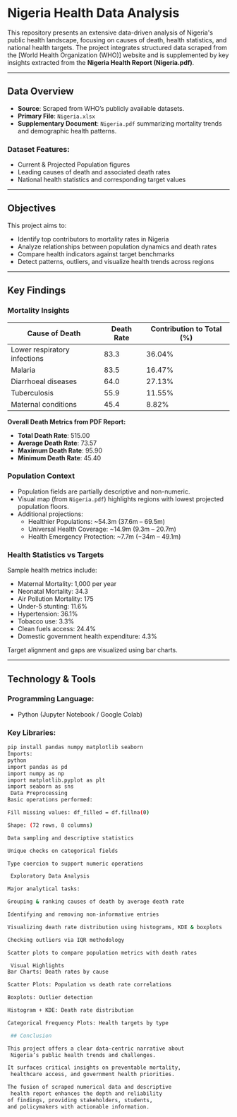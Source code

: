 # Nigeria Health Data Analysis

This repository presents an extensive data-driven analysis of Nigeria's public health landscape, focusing on causes of death, health statistics, and national health targets. The project integrates structured data scraped from the [World Health Organization (WHO)] website and is supplemented by key insights extracted from the **Nigeria Health Report (Nigeria.pdf)**.

---

## Data Overview

- **Source**: Scraped from WHO’s publicly available datasets.
- **Primary File**: `Nigeria.xlsx`
- **Supplementary Document**: `Nigeria.pdf` summarizing mortality trends and demographic health patterns.

### Dataset Features:
- Current & Projected Population figures
- Leading causes of death and associated death rates
- National health statistics and corresponding target values

---

## Objectives

This project aims to:
- Identify top contributors to mortality rates in Nigeria
- Analyze relationships between population dynamics and death rates
- Compare health indicators against target benchmarks
- Detect patterns, outliers, and visualize health trends across regions

---

## Key Findings

### Mortality Insights

| Cause of Death                  | Death Rate | Contribution to Total (%) |
|--------------------------------|------------|----------------------------|
| Lower respiratory infections   | 83.3       | 36.04%                     |
| Malaria                        | 83.5       | 16.47%                     |
| Diarrhoeal diseases            | 64.0       | 27.13%                     |
| Tuberculosis                   | 55.9       | 11.55%                     |
| Maternal conditions            | 45.4       | 8.82%                      |

**Overall Death Metrics from PDF Report:**

- **Total Death Rate**: 515.00  
- **Average Death Rate**: 73.57  
- **Maximum Death Rate**: 95.90  
- **Minimum Death Rate**: 45.40  

### Population Context

- Population fields are partially descriptive and non-numeric.
- Visual map (from `Nigeria.pdf`) highlights regions with lowest projected population floors.
- Additional projections:
  - Healthier Populations: ~54.3m (37.6m – 69.5m)
  - Universal Health Coverage: ~14.9m (9.3m – 20.7m)
  - Health Emergency Protection: ~7.7m (−34m – 49.1m)

### Health Statistics vs Targets

Sample health metrics include:
- Maternal Mortality: 1,000 per year
- Neonatal Mortality: 34.3
- Air Pollution Mortality: 175
- Under-5 stunting: 11.6%
- Hypertension: 36.1%
- Tobacco use: 3.3%
- Clean fuels access: 24.4%
- Domestic government health expenditure: 4.3%

Target alignment and gaps are visualized using bar charts.

---

## Technology & Tools

### Programming Language:
- Python (Jupyter Notebook / Google Colab)

### Key Libraries:
```bash
pip install pandas numpy matplotlib seaborn
Imports:
python
import pandas as pd
import numpy as np
import matplotlib.pyplot as plt
import seaborn as sns
 Data Preprocessing
Basic operations performed:

Fill missing values: df_filled = df.fillna(0)

Shape: (72 rows, 8 columns)

Data sampling and descriptive statistics

Unique checks on categorical fields

Type coercion to support numeric operations

 Exploratory Data Analysis

Major analytical tasks:

Grouping & ranking causes of death by average death rate

Identifying and removing non-informative entries

Visualizing death rate distribution using histograms, KDE & boxplots

Checking outliers via IQR methodology

Scatter plots to compare population metrics with death rates

 Visual Highlights
Bar Charts: Death rates by cause

Scatter Plots: Population vs death rate correlations

Boxplots: Outlier detection

Histogram + KDE: Death rate distribution

Categorical Frequency Plots: Health targets by type

 ## Conclusion

This project offers a clear data-centric narrative about
 Nigeria’s public health trends and challenges.

It surfaces critical insights on preventable mortality,
 healthcare access, and government health priorities.

The fusion of scraped numerical data and descriptive
 health report enhances the depth and reliability
of findings, providing stakeholders, students,
and policymakers with actionable information.

